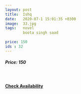 ```yaml
---
layout: post
title:  Ishq
date:   2020-07-1 15:01:35 +0300
image:  33.jpg
tags:   novel
        boota singh saad
        
price: 150
ids : 32
---
```



<h5>Price: 150</h5><br>




<h4><a class="add-cart cart1" href="{{ site.baseurl }}/books#32"><b>Check Availability</b></a></h4>

<body>
 <script src="{{ site.baseurl }}/js/main.js"></script>
 </body>